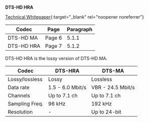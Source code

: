 **DTS-HD HRA**<br>

[Technical Whitepaper](https://www.opusproductions.com/pdfs/DTS_HD_WhitePaper.pdf){:target="_blank" rel="noopener noreferrer"}

| Codec      | Page   | Paragraph |
| ---------- | ------ | --------- |
| DTS-HD MA  | Page 6 | 5.1.1     |
| DTS-HD HRA | Page 7 | 5.1.2     |

DTS-HD HRA is the lossy version of DTS-HD MA.

| Codec          | DTS-HRA          | DTS-MA            |
| -------------- | ---------------- | ----------------- |
| Lossy/lossless | Lossy            | Lossless          |
| Data rate      | 1.5 - 6.0 Mbit/s | VBR - 24.5 Mbit/s |
| Channels       | Up to 7.1 ch     | Up to 7.1 ch      |
| Sampling Freq. | 96 kHz           | 192 kHz           |
| Resolution     | -                | Up to 24-bit      |
